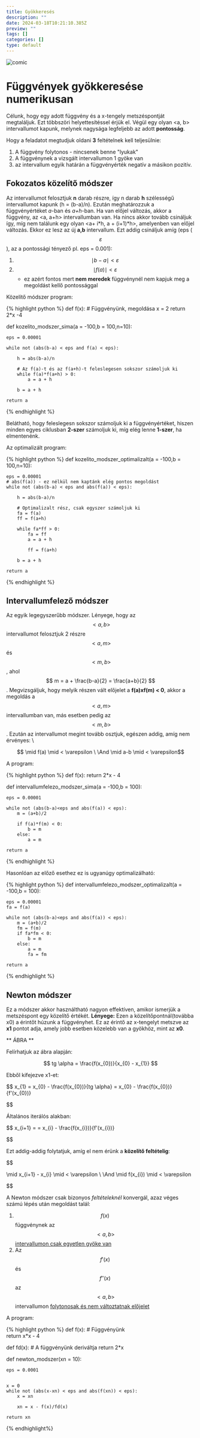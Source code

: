 ```yaml
---
title: Gyökkeresés
description: ""
date: 2024-03-18T10:21:10.385Z
preview: ""
tags: []
categories: []
type: default
---
```


<script src="https://cdn.mathjax.org/mathjax/latest/MathJax.js?config=TeX-AMS-MML_HTMLorMML" type="text/javascript"></script>


![comic](/assets/comics/function_comic.jpg)

# Függvények gyökkeresése numerikusan

Célunk, hogy egy adott függvény és a x-tengely metszéspontját megtaláljuk. Ezt többszöri helyettesítéssel érjük el. Végül egy olyan <a, b> intervallumot kapunk, melynek nagysága legfeljebb az adott **pontosság**.

Hogy a feladatot megtudjuk oldani **3** feltételnek kell teljesülnie:
1. A függvény folytonos - nincsenek benne "lyukak"
2. A függvénynek a vizsgált intervallumon 1 gyöke van
3. az intervallum egyik határán a függvényérték negatív a másikon pozitív.
   
## Fokozatos közelítő módszer

Az intervallumot felosztjuk **n** darab részre, így n darab **h** szélességű intervallumot kapunk (h = (b-a)/n). Ezután meghatározzuk a függvényértéket *a*-ban és *a+h*-ban. Ha van előjel változás, akkor a függvény, az <a, a+h> intervallumban van. Ha nincs akkor tovább csináljuk így, míg nem találunk egy olyan <a+ i*h, a + (i+1)*h>, amelyenben van előjel változás. Ekkor ez lesz az új **a,b** intervallum. Ezt addig csináljuk amíg (eps ($$ \varepsilon $$), az a pontossági tényező pl. eps = 0.001):
   1. $$ \mid b - a \mid < \varepsilon $$
   2. $$ \mid f(a) \mid < \varepsilon $$ 
      - ez azért fontos mert **nem meredek** függvénynél nem kapjuk meg a megoldást kellő pontossággal
    
Közelítő módszer program:

{% highlight python %}
def f(x):
    # Függvényünk, megoldása x = 2
    return 2*x -4 


def kozelito_modszer_sima(a = -100,b = 100,n=10):

    eps = 0.00001

    while not (abs(b-a) < eps and f(a) < eps):

        h = abs(b-a)/n

        # Az f(a)-t és az f(a+h)-t feleslegesen sokszor számoljuk ki
        while f(a)*f(a+h) > 0:
            a = a + h

        b = a + h
        
    return a
{% endhighlight %}

Belátható, hogy feleslegesn sokszor számoljuk ki a függvényértéket, hiszen minden egyes ciklusban **2-szer** számoljuk ki, míg elég lenne **1-szer**,  ha elmentenénk.


Az optimalizált program:

{% highlight python %}
def kozelito_modszer_optimalizalt(a = -100,b = 100,n=10):

    eps = 0.00001
    # abs(f(a)) - ez nélkül nem kaptánk elég pontos megoldást
    while not (abs(b-a) < eps and abs(f(a)) < eps):

        h = abs(b-a)/n

        # Optimalizalt rész, csak egyszer számoljuk ki
        fa = f(a)
        ff = f(a+h)
        
        while fa*ff > 0:
            fa = ff
            a = a + h

            ff = f(a+h)

        b = a + h
        
    return a

{% endhighlight %}

## Intervallumfelező módszer

Az egyik legegyszerűbb módszer. Lényege, hogy az $$ <a,b> $$ intervallumot felosztjuk 2 részre $$ <a, m> $$ és$$ <m, b> $$, ahol $$ m = a + \frac{b-a}{2} = \frac{a+b}{2} $$. Megvizsgáljuk, hogy melyik részen vált előjelet a **f(a)xf(m) < 0**, akkor a megoldás a $$ <a,m> $$ intervallumban van, más esetben pedig az $$ <m,b> $$. Ezután az intervallumot megint tovább osztjuk, egészen addig, amíg nem érvényes: \
<center> $$ \mid f(a) \mid < \varepsilon \  \And \mid a-b \mid < \varepsilon$$ </center>


A program:

{% highlight python %}
def f(x):
    return 2*x - 4


def intervallumfelezo_modszer_sima(a = -100,b = 100):

    eps = 0.00001

    while not (abs(b-a)<eps and abs(f(a)) < eps):
        m = (a+b)/2

        if f(a)*f(m) < 0:
            b = m
        else:
            a = m

    return a
{% endhighlight %}

Hasonlóan az előző esethez ez is ugyanúgy optimalizálható:

{% highlight python %}
def intervallumfelezo_modszer_optimalizalt(a = -100,b = 100):

    eps = 0.00001
    fa = f(a)
    
    while not (abs(b-a)<eps and abs(f(a)) < eps):
        m = (a+b)/2
        fm = f(m)
        if fa*fm < 0:
            b = m
        else:
            a = m
            fa = fm

    return a
{% endhighlight %}

## Newton módszer

Ez a módszer akkor használtható nagyon effektíven, amikor ismerjük a metszéspont egy közelítő értékét.
**Lényege:** Ezen a közelítőpontnál(továbba x0) a érintőt húzunk a függvényhet. Ez az érintő az x-tengelyt metszve az **x1** pontot adja, amely jobb esetben közelebb van a gyökhöz, mint az **x0**. 

** ÁBRA **

Felírhatjuk az ábra alapján:

$$
    tg \alpha = \frac{f(x_{0})}{x_{0} - x_{1}}
$$

Ebből kifejezve x1-et:

$$
    x_{1} = x_{0} - \frac{f(x_{0})}{tg \alpha} =  x_{0} - \frac{f(x_{0})}{f'(x_{0})}

$$

Általános iterálós alakban:

$$
    x_{i+1} = =  x_{i} - \frac{f(x_{i})}{f'(x_{i})}

$$

Ezt addig-addig folytatjuk, amíg el nem érünk a **közelítő feltételig**: 

$$
  
  \mid x_{i+1} - x_{i} \mid < \varepsilon \  \And \mid f(x_{i}) \mid < \varepsilon

$$


A Newton módszer csak bizonyos *feltételeknél* konvergál, azaz véges számú lépés után megoldást talál:
1. $$ f(x) $$ függvénynek az $$ <a,b> $$ <ins> intervallumon csak  egyetlen gyöke van </ins>
2. Az $$ f'(x) $$ és $$ f''(x) $$ az $$ <a,b> $$ intervallumon <ins> folytonosak és nem változtatnak előjelet </ins>

A program:

{% highlight python %}
def f(x):
    # Függvényünk   
    return x*x - 4

def fd(x):
    # A függvényünk deriváltja
    return 2*x
    

def newton_modszer(xn = 10):

    eps = 0.0001


    x = 0
    while not (abs(x-xn) < eps and abs(f(xn)) < eps):
        x = xn

        xn = x - f(x)/fd(x)

    return xn
{% endhighlight%}
